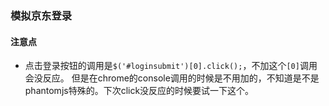 ### 模拟京东登录

#### 注意点
 - 点击登录按钮的调用是`$('#loginsubmit')[0].click();`，不加这个`[0]`调用会没反应。
 但是在chrome的console调用的时候是不用加的，不知道是不是phantomjs特殊的。下次click没反应的时候要试一下这个。